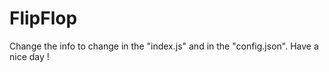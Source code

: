# FlipFlop

Change the info to change in the "index.js" and in the "config.json". 
Have a nice day !
